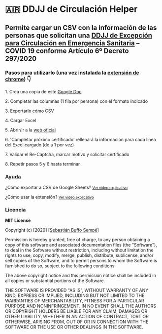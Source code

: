 <h1>🇦🇷 DDJJ de Circulación Helper</h1>
<h2>Permite cargar un CSV con la información de las personas que solicitan una <a href="https://formulario-ddjj.argentina.gob.ar/" target="_blank">DDJJ de Excepción para Circulación en Emergencia Sanitaria</a> – COVID 19 conforme Artículo 6º Decreto 297/2020</h2>

<h3>Pasos para utilizarlo (una vez instalada la <a href="https://chrome.google.com/webstore/detail/ipadaoecfbggpijfghpflabbjenkicje/" target="_blank">extensión de chrome</a>) 👇</h3>
<p>1. Creá una copia de este <a href="https://bit.ly/348rWZf" target="_blank">Google Doc</a></p>
<p>2. Completar las columnas (1 fila por persona) con el formato indicado</p>
<p>3. Exportarlo cómo CSV</p>
<p>4. Cargar Excel</p>
<p>5. Abrir/ir a la <a target="_blank" href="https://formulario-ddjj.argentina.gob.ar/">web oficial</a></p>
<p>6. 'Completar próximo certificado' rellenará la información para cada línea del Excel cargado (de a 1 por vez)</p>
<p>7. Validar el Re-Captcha, marcar motivo y solicitar certificado</p>
<p>8. Repetir pasos 5 y 6 hasta terminar</p>
<h3>Ayuda</h3>
<p>¿Cómo exportar a CSV de Google Sheets? <small><a href="http://www.youtube.com/watch?v=hohwVEbutAE&t=1m22s" target="_blank">Ver video explicativo</a></small></p>
<p>¿Cómo usar la extensión? <small><a href="https://drive.google.com/file/d/1D-BLg8kWfAb6pfynD-hGabEFWUGMFUQe/view?usp=sharing" target="_blank">Ver video explicativo</a></small></p>

<h3>Licencia</h3>

<p><b>MIT License</b></p>

<p>Copyright (c) [2020] [<a href="https://www.linkedin.com/in/sbuffosempe/" target="_blank">Sebastián Buffo Sempé</a>]</p>

<p>Permission is hereby granted, free of charge, to any person obtaining a copy
of this software and associated documentation files (the "Software"), to deal
in the Software without restriction, including without limitation the rights
to use, copy, modify, merge, publish, distribute, sublicense, and/or sell
copies of the Software, and to permit persons to whom the Software is
furnished to do so, subject to the following conditions:</p>

<p>The above copyright notice and this permission notice shall be included in all
copies or substantial portions of the Software.</p>

<p>THE SOFTWARE IS PROVIDED "AS IS", WITHOUT WARRANTY OF ANY KIND, EXPRESS OR
IMPLIED, INCLUDING BUT NOT LIMITED TO THE WARRANTIES OF MERCHANTABILITY,
FITNESS FOR A PARTICULAR PURPOSE AND NONINFRINGEMENT. IN NO EVENT SHALL THE
AUTHORS OR COPYRIGHT HOLDERS BE LIABLE FOR ANY CLAIM, DAMAGES OR OTHER
LIABILITY, WHETHER IN AN ACTION OF CONTRACT, TORT OR OTHERWISE, ARISING FROM,
OUT OF OR IN CONNECTION WITH THE SOFTWARE OR THE USE OR OTHER DEALINGS IN THE
SOFTWARE.</p>
